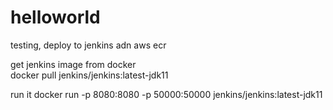 # helloworld

testing, deploy to jenkins adn aws ecr

get jenkins image from docker<br />
docker pull jenkins/jenkins:latest-jdk11

run it
docker run -p 8080:8080 -p 50000:50000 jenkins/jenkins:latest-jdk11
